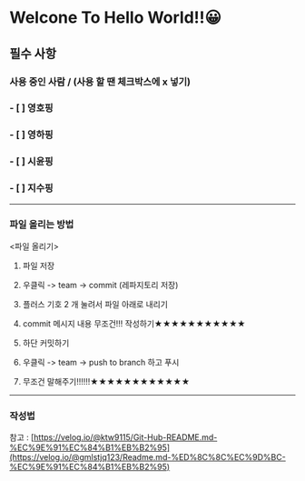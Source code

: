 # Welcone To Hello World!!😀

## 필수 사항
### 사용 중인 사람 / (사용 할 땐 체크박스에 x 넣기)
### - [ ] 영호핑
### - [ ] 영하핑
### - [ ] 시윤핑
### - [ ] 지수핑
---
### 파일 올리는 방법
<파일 올리기>
1. 파일 저장
2. 우클릭 -> team -> commit (레파지토리 저장)
3. 플러스 기호 2 개 눌려서 파일 아래로 내리기
4. commit 메시지 내용 무조건!!! 작성하기★★★★★★★★★★★

5. 하단 커밋하기
6. 우클릭 -> team -> push to branch 하고 푸시
7. 무조건 말해주기!!!!!!★★★★★★★★★★★★
---
### 작성법
참고 : [https://velog.io/@ktw9115/Git-Hub-README.md-%EC%9E%91%EC%84%B1%EB%B2%95](https://velog.io/@gmlstjq123/Readme.md-%ED%8C%8C%EC%9D%BC-%EC%9E%91%EC%84%B1%EB%B2%95)
